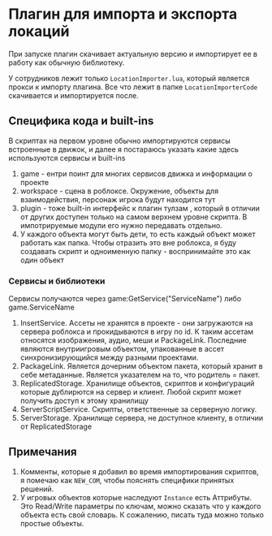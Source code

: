 # Плагин для импорта и экспорта локаций

При запуске плагин скачивает актуальную версию и импортирует ее в работу как обычную библиотеку.

У сотрудников лежит только `LocationImporter.lua`, который является прокси к импорту плагина. 
Все что лежит в папке `LocationImporterCode` скачивается и импортируется после.

## Специфика кода и built-ins

В скриптах на первом уровне обычно импортируются сервисы встроенные в движок, и далее я постараюсь указать какие здесь используются сервисы и built-ins

1. game - ентри поинт для многих сервисов движка и информации о проекте
2. workspace - сцена в роблоксе. Окружение, объекты для взаимодействия, персонаж игрока будут находится тут
3. plugin - тоже built-in интерфейс к плагин тулзам
	, который в отличии от других доступен только на самом верхнем уровне скрипта. В импотрируемые модули его нужно передавать отдельно.
4. У каждого объекта могут быть дети, то есть каждый объект может работать как папка. 
	Чтобы отразить это вне роблокса, я буду создавать скрипт и одноименную папку - воспринимайте это как один объект

### Сервисы и библиотеки

Сервисы получаются через game:GetService("ServiceName") либо game.ServiceName


1. InsertService. Ассеты не хранятся в проекте - они загружаются на сервера роблокса и прокидываются в игру по id. К таким ассетам относятся изображения, аудио, меши и PackageLink.
	Последние являются внутриигровым объектом, упакованные в ассет синхронизирующийся между разными проектами.
2. PackageLink. Является дочерним объектом пакета, который хранит в себе метаданные. Является указателем на то, что родитель = пакет. 
3. ReplicatedStorage. Хранилище объектов, скриптов и конфигураций которые дублирются на сервер и клиент. Любой скрипт может получить доступ к этому хранилищу
4. ServerScriptService. Скрипты, ответственные за серверную логику.
5. ServerStorage. Хранилище сервера, не доступное клиенту, в отличии от ReplicatedStorage

## Примечания

1. Комменты, которые я добавил во время импортирования скриптов, я помечаю как `NEW_COM`, чтобы пояснять специфики принятых решений.
2. У игровых объектов которые наследуют `Instance` есть Аттрибуты. Это Read/Write параметры по ключам, можно сказать что у каждого объекта есть свой словарь.
	К сожалению, писать туда можно только простые объекты.